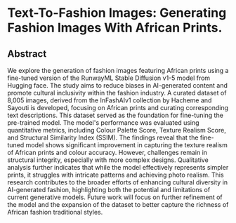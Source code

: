 # Text-To-Fashion Images: Generating Fashion Images With African Prints.


## Abstract
We explore the generation of fashion images featuring African prints using a fine-tuned version of the RunwayML Stable Diffusion v1-5 model from Hugging face. The study aims to reduce biases in AI-generated content and promote cultural inclusivity within the fashion industry. A curated dataset of 8,005 images, derived from the InFashAIv1 collection by Hacheme and Sayouti is  developed, focusing on African prints and curating corresponding text descriptions. This dataset served as the foundation for fine-tuning the pre-trained model. The model's performance was evaluated using quantitative metrics, including Colour Palette Score, Texture Realism Score, and Structural Similarity Index (SSIM). The findings reveal that the fine-tuned model shows significant improvement in capturing the texture realism of African prints and colour accuracy. However, challenges remain in structural integrity, especially with more complex designs. Qualitative analysis further indicates that while the model effectively represents simpler prints, it struggles with intricate patterns and achieving photo realism. This research contributes to the broader efforts of enhancing cultural diversity in AI-generated fashion, highlighting both the potential and limitations of current generative models. Future work will focus on further refinement of the model and the expansion of the dataset to better capture the richness of African fashion traditional styles.



